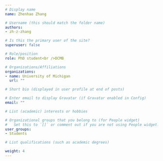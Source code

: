 ```yaml
---
# Display name
name: Zhenhao Zhang

# Username (this should match the folder name)
authors: 
- zh-z-zhang

# Is this the primary user of the site?
superuser: false

# Role/position
role: PhD student<br />DCMB

# Organizations/Affiliations
organizations:
- name: University of Michigan
  url: ""

# Short bio (displayed in user profile at end of posts)

# Enter email to display Gravatar (if Gravatar enabled in Config)
email: ""

# List (academic) interests or hobbies

# Organizational groups that you belong to (for People widget)
#   Set this to `[]` or comment out if you are not using People widget.
user_groups: 
- Students

# List qualifications (such as academic degrees)

weight: 4
---
```


